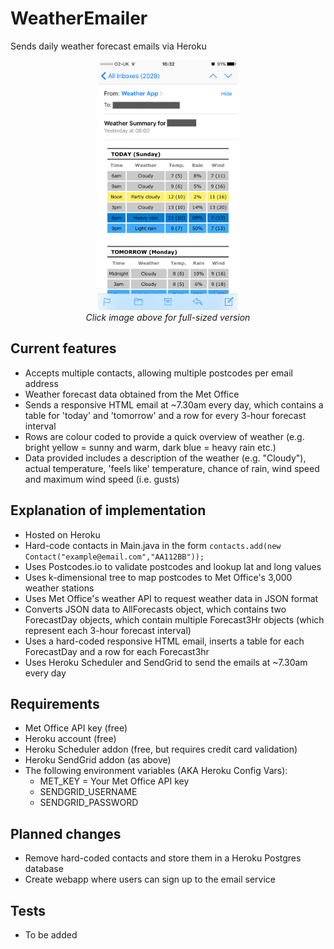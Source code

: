 # WeatherEmailer
Sends daily weather forecast emails via Heroku

<p align="center">
  <img src="https://github.com/corinm/WeatherEmailer/blob/master/resources/GitHub_Emailer.png?raw=true" width="224" height="400" alt="Screenshot showing weather email on smartphone"/><br />
  <i>Click image above for full-sized version</i>
</p>

## Current features
* Accepts multiple contacts, allowing multiple postcodes per email address
* Weather forecast data obtained from the Met Office
* Sends a responsive HTML email at ~7.30am every day, which contains a table for 'today' and 'tomorrow' and a row for every 3-hour forecast interval
* Rows are colour coded to provide a quick overview of weather (e.g. bright yellow = sunny and warm, dark blue = heavy rain etc.)
* Data provided includes a description of the weather (e.g. "Cloudy"), actual temperature, 'feels like' temperature, chance of rain, wind speed and maximum wind speed (i.e. gusts)

## Explanation of implementation
* Hosted on Heroku
* Hard-code contacts in Main.java in the form `contacts.add(new Contact("example@email.com","AA112BB"));`
* Uses Postcodes.io to validate postcodes and lookup lat and long values
* Uses k-dimensional tree to map postcodes to Met Office's 3,000 weather stations
* Uses Met Office's weather API to request weather data in JSON format
* Converts JSON data to AllForecasts object, which contains two ForecastDay objects, which contain multiple Forecast3Hr objects (which represent each 3-hour forecast interval)
* Uses a hard-coded responsive HTML email, inserts a table for each ForecastDay and a row for each Forecast3hr
* Uses Heroku Scheduler and SendGrid to send the emails at ~7.30am every day

## Requirements
* Met Office API key (free)
* Heroku account (free)
* Heroku Scheduler addon (free, but requires credit card validation)
* Heroku SendGrid addon (as above)
* The following environment variables (AKA Heroku Config Vars):
  * MET_KEY = Your Met Office API key
  * SENDGRID_USERNAME
  * SENDGRID_PASSWORD

## Planned changes
* Remove hard-coded contacts and store them in a Heroku Postgres database
* Create webapp where users can sign up to the email service

## Tests
* To be added
